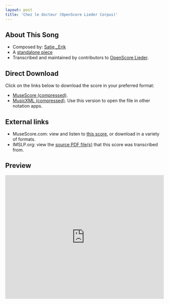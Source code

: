 ```yaml
---
layout: post
title: 'Chez le docteur (OpenScore Lieder Corpus)'
---
```


## About This Song

- Composed by: [Satie,_Erik](https://fourscoreandmore.org/openscore/lieder/Satie,_Erik)
- A [standalone piece](https://fourscoreandmore.org/openscore/lieder/Satie,_Erik/_)
- Transcribed and maintained by contributors to [OpenScore Lieder].

[OpenScore Lieder]: https://musescore.com/openscore-lieder-corpus

## Direct Download

Click on the links below to download the score in your preferred format:
- [MuseScore (compressed)](https://github.com/openscore/lieder/blob/main/scores/Satie,_Erik/_/Chez_le_docteur/lc6986065.mscz?raw=true).
- [MusicXML (compressed)](https://github.com/openscore/lieder/blob/main/scores/Satie,_Erik/_/Chez_le_docteur/lc6986065.mxl?raw=true). Use this version to open the file in other notation apps.

## External links

- MuseScore.com: view and listen to [this score][MuseScore], or download in a variety of formats.
- IMSLP.org: view the [source PDF file(s)][IMSLP] that this score was transcribed from.

[MuseScore]: https://musescore.com/score/6986065
[IMSLP]: https://imslp.org/wiki/Special:ReverseLookup/92046

## Preview

<iframe width="100%" height="394" src="https://musescore.com/openscore-lieder-corpus/scores/6986065/embed" frameborder="0" allowfullscreen allow="autoplay; fullscreen"></iframe>
